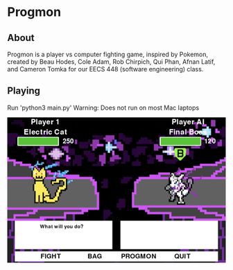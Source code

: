 # Progmon

## About
Progmon is a player vs computer fighting game, inspired by Pokemon, created by Beau Hodes, Cole Adam, Rob Chirpich, Qui Phan, Afnan Latif, and Cameron Tomka for our EECS 448 (software engineering) class.

## Playing
Run 'python3 main.py'
Warning: Does not run on most Mac laptops

![alt text](https://github.com/beauhodes/EECS448-Project3/blob/master/gameplay.png?raw=true)
